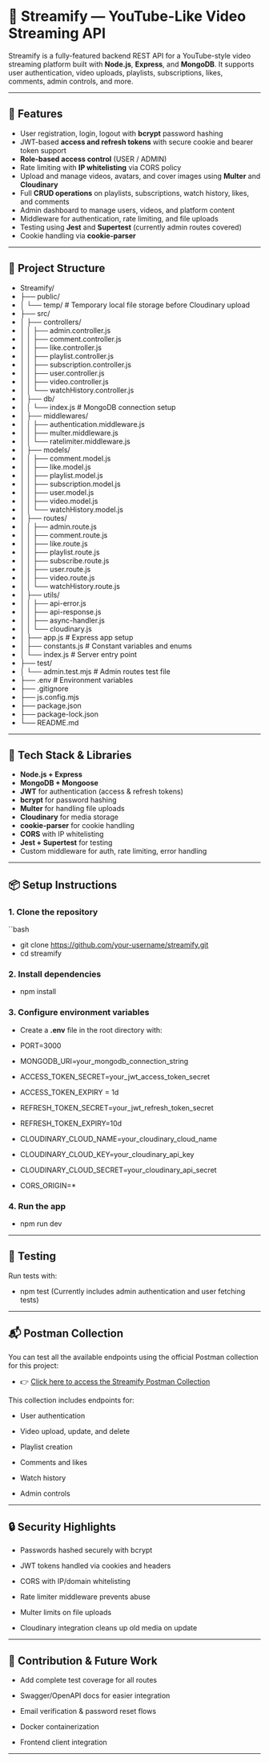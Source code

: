 # 🎥 Streamify — YouTube-Like Video Streaming API

Streamify is a fully-featured backend REST API for a YouTube-style video streaming platform built with **Node.js**, **Express**, and **MongoDB**. It supports user authentication, video uploads, playlists, subscriptions, likes, comments, admin controls, and more.

---

## 🚀 Features

- User registration, login, logout with **bcrypt** password hashing
- JWT-based **access and refresh tokens** with secure cookie and bearer token support
- **Role-based access control** (USER / ADMIN)
- Rate limiting with **IP whitelisting** via CORS policy
- Upload and manage videos, avatars, and cover images using **Multer** and **Cloudinary**
- Full **CRUD operations** on playlists, subscriptions, watch history, likes, and comments
- Admin dashboard to manage users, videos, and platform content
- Middleware for authentication, rate limiting, and file uploads
- Testing using **Jest** and **Supertest** (currently admin routes covered)
- Cookie handling via **cookie-parser**

---

## 📂 Project Structure
- Streamify/
- ├── public/
- │ └── temp/ # Temporary local file storage before Cloudinary upload
- ├── src/
- │ ├── controllers/
- │ │ ├── admin.controller.js
- │ │ ├── comment.controller.js
- │ │ ├── like.controller.js
- │ │ ├── playlist.controller.js
- │ │ ├── subscription.controller.js
- │ │ ├── user.controller.js
- │ │ ├── video.controller.js
- │ │ └── watchHistory.controller.js
- │ ├── db/
- │ │ └── index.js # MongoDB connection setup
- │ ├── middlewares/
- │ │ ├── authentication.middleware.js
- │ │ ├── multer.middleware.js
- │ │ └── ratelimiter.middleware.js
- │ ├── models/
- │ │ ├── comment.model.js
- │ │ ├── like.model.js
- │ │ ├── playlist.model.js
- │ │ ├── subscription.model.js
- │ │ ├── user.model.js
- │ │ ├── video.model.js
- │ │ └── watchHistory.model.js
- │ ├── routes/
- │ │ ├── admin.route.js
- │ │ ├── comment.route.js
- │ │ ├── like.route.js
- │ │ ├── playlist.route.js
- │ │ ├── subscribe.route.js
- │ │ ├── user.route.js
- │ │ ├── video.route.js
- │ │ └── watchHistory.route.js
- │ ├── utils/
- │ │ ├── api-error.js
- │ │ ├── api-response.js
- │ │ ├── async-handler.js
- │ │ └── cloudinary.js
- │ ├── app.js # Express app setup
- │ ├── constants.js # Constant variables and enums
- │ └── index.js # Server entry point
- ├── test/
- │ └── admin.test.mjs # Admin routes test file
- ├── .env # Environment variables
- ├── .gitignore
- ├── js.config.mjs
- ├── package.json
- ├── package-lock.json
- └── README.md


---

## 🔧 Tech Stack & Libraries

- **Node.js + Express**
- **MongoDB + Mongoose**
- **JWT** for authentication (access & refresh tokens)
- **bcrypt** for password hashing
- **Multer** for handling file uploads
- **Cloudinary** for media storage
- **cookie-parser** for cookie handling
- **CORS** with IP whitelisting
- **Jest + Supertest** for testing
- Custom middleware for auth, rate limiting, error handling

---

## 📦 Setup Instructions

### 1. Clone the repository

``bash
- git clone https://github.com/your-username/streamify.git
- cd streamify

### 2. Install dependencies
- npm install
### 3. Configure environment variables
- Create a **.env** file in the root directory with:

- PORT=3000
- MONGODB_URI=your_mongodb_connection_string
- ACCESS_TOKEN_SECRET=your_jwt_access_token_secret
- ACCESS_TOKEN_EXPIRY = 1d
- REFRESH_TOKEN_SECRET=your_jwt_refresh_token_secret
- REFRESH_TOKEN_EXPIRY=10d
- CLOUDINARY_CLOUD_NAME=your_cloudinary_cloud_name
- CLOUDINARY_CLOUD_KEY=your_cloudinary_api_key
- CLOUDINARY_CLOUD_SECRET=your_cloudinary_api_secret
- CORS_ORIGIN=*

### 4. Run the app
- npm run dev

--- 

## 🧪 Testing
Run tests with:
- npm test
(Currently includes admin authentication and user fetching tests)

---

## 📬 Postman Collection
You can test all the available endpoints using the official Postman collection for this project:

- 👉 [Click here to access the Streamify Postman Collection](https://.postman.co/workspace/My-Workspace~c8f32535-80e1-488a-8be5-0dbcee454a33/collection/29353298-5c844e0a-f27e-4e85-810a-7f33f12971e8?action=share&creator=29353298&active-environment=29353298-3571d17f-3a22-462a-b0a1-6dcd9f18b7d6)

This collection includes endpoints for:

- User authentication

- Video upload, update, and delete

- Playlist creation

- Comments and likes

- Watch history

- Admin controls

---

## 🔒 Security Highlights
- Passwords hashed securely with bcrypt

- JWT tokens handled via cookies and headers

- CORS with IP/domain whitelisting

- Rate limiter middleware prevents abuse

- Multer limits on file uploads

- Cloudinary integration cleans up old media on update

---

## 🙌 Contribution & Future Work
- Add complete test coverage for all routes

- Swagger/OpenAPI docs for easier integration

- Email verification & password reset flows

- Docker containerization

- Frontend client integration

---
